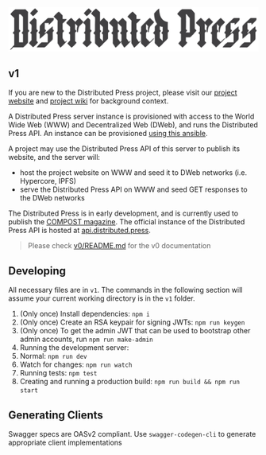 ![logo-distributedpress](logo-distributedpress.png)

## v1

If you are new to the Distributed Press project, please visit our [project website](https://distributed.press) and [project wiki](https://github.com/hyphacoop/distributed-press-organizing/wiki/) for background context.

A Distributed Press server instance is provisioned with access to the World Wide Web (WWW) and Decentralized Web (DWeb), and runs the Distributed Press API.
An instance can be provisioned [using this ansible](https://github.com/hyphacoop/ansibles/tree/master/distributed-press).

A project may use the Distributed Press API of this server to publish its website, and the server will:
- host the project website on WWW and seed it to DWeb networks (i.e. Hypercore, IPFS)
- serve the Distributed Press API on WWW and seed GET responses to the DWeb networks

The Distributed Press is in early development, and is currently used to publish the [COMPOST magazine](https://compost.digital).
The official instance of the Distributed Press API is hosted at [api.distributed.press](https://api.distributed.press).

> Please check [v0/README.md](./v0/README.md) for the v0 documentation

## Developing
All necessary files are in `v1`. The commands in the following section will assume your current working directory is in the `v1` folder.

1. (Only once) Install dependencies: `npm i`
2. (Only once) Create an RSA keypair for signing JWTs: `npm run keygen`
3. (Only once) To get the admin JWT that can be used to bootstrap other admin accounts, run `npm run make-admin`
3. Running the development server:
  1. Normal: `npm run dev`
  1. Watch for changes: `npm run watch`
4. Running tests: `npm test`
5. Creating and running a production build: `npm run build && npm run start`

## Generating Clients
Swagger specs are OASv2 compliant. Use `swagger-codegen-cli` to generate appropriate client implementations
